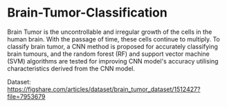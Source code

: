 # Brain-Tumor-Classification

Brain Tumor is the uncontrollable and irregular growth of the cells in the human brain. With the passage of time, these cells continue to multiply. To classify brain tumor, a CNN method is proposed for accurately classifying brain tumours, and the random forest (RF) and support vector machine (SVM) algorithms are tested for improving CNN model's accuracy utilising characteristics derived from the CNN model.

Dataset: https://figshare.com/articles/dataset/brain_tumor_dataset/1512427?file=7953679
